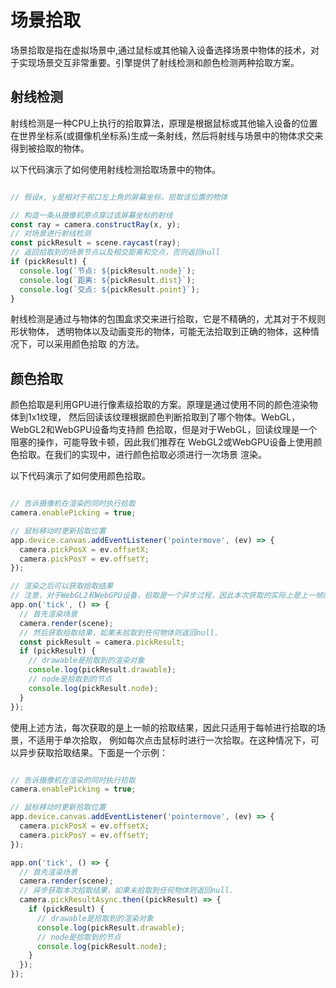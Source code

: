# 场景拾取

场景拾取是指在虚拟场景中,通过鼠标或其他输入设备选择场景中物体的技术，对于实现场景交互非常重要。引擎提供了射线检测和颜色检测两种拾取方案。

## 射线检测

射线检测是一种CPU上执行的拾取算法，原理是根据鼠标或其他输入设备的位置在世界坐标系(或摄像机坐标系)生成一条射线，然后将射线与场景中的物体求交来得到被拾取的物体。

以下代码演示了如何使用射线检测拾取场景中的物体。

```javascript

// 假设x, y是相对于视口左上角的屏幕坐标，拾取该位置的物体

// 构造一条从摄像机原点穿过该屏幕坐标的射线
const ray = camera.constructRay(x, y);
// 对场景进行射线检测
const pickResult = scene.raycast(ray);
// 返回拾取到的场景节点以及相交距离和交点，否则返回null
if (pickResult) {
  console.log(`节点: ${pickResult.node}`);
  console.log(`距离: ${pickResult.dist}`);
  console.log(`交点: ${pickResult.point}`);
}

```

射线检测是通过与物体的包围盒求交来进行拾取，它是不精确的，尤其对于不规则形状物体，
透明物体以及动画变形的物体，可能无法拾取到正确的物体，这种情况下，可以采用颜色拾取
的方法。

<div class="showcase" case="tut-47"></div>

## 颜色拾取

颜色拾取是利用GPU进行像素级拾取的方案。原理是通过使用不同的颜色渲染物体到1x1纹理，
然后回读该纹理根据颜色判断拾取到了哪个物体。WebGL，WebGL2和WebGPU设备均支持颜
色拾取，但是对于WebGL，回读纹理是一个阻塞的操作，可能导致卡顿，因此我们推荐在
WebGL2或WebGPU设备上使用颜色拾取。在我们的实现中，进行颜色拾取必须进行一次场景
渲染。

以下代码演示了如何使用颜色拾取。

```javascript

// 告诉摄像机在渲染的同时执行拾取
camera.enablePicking = true;

// 鼠标移动时更新拾取位置
app.device.canvas.addEventListener('pointermove', (ev) => {
  camera.pickPosX = ev.offsetX;
  camera.pickPosY = ev.offsetY;
});

// 渲染之后可以获取拾取结果
// 注意，对于WebGL2和WebGPU设备，拾取是一个异步过程，因此本次获取的实际上是上一帧的拾取结果
app.on('tick', () => {
  // 首先渲染场景
  camera.render(scene);
  // 然后获取拾取结果，如果未拾取到任何物体则返回null.
  const pickResult = camera.pickResult;
  if (pickResult) {
    // drawable是拾取到的渲染对象
    console.log(pickResult.drawable);
    // node是拾取到的节点
    console.log(pickResult.node);
  }
});

```

<div class="showcase" case="tut-48"></div>

使用上述方法，每次获取的是上一帧的拾取结果，因此只适用于每帧进行拾取的场景，不适用于单次拾取，
例如每次点击鼠标时进行一次拾取。在这种情况下，可以异步获取拾取结果。下面是一个示例：

```javascript

// 告诉摄像机在渲染的同时执行拾取
camera.enablePicking = true;

// 鼠标移动时更新拾取位置
app.device.canvas.addEventListener('pointermove', (ev) => {
  camera.pickPosX = ev.offsetX;
  camera.pickPosY = ev.offsetY;
});

app.on('tick', () => {
  // 首先渲染场景
  camera.render(scene);
  // 异步获取本次拾取结果，如果未拾取到任何物体则返回null.
  camera.pickResultAsync.then((pickResult) => {
    if (pickResult) {
      // drawable是拾取到的渲染对象
      console.log(pickResult.drawable);
      // node是拾取到的节点
      console.log(pickResult.node);
    }
  });
});

```